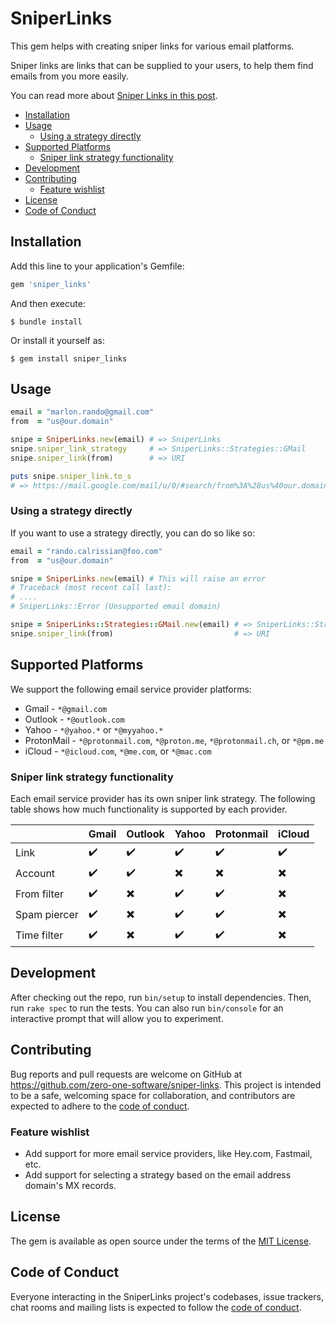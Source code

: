 # SniperLinks

This gem helps with creating sniper links for various email platforms.

Sniper links are links that can be supplied to your users, to help them find emails from you more easily.

You can read more about [Sniper Links in this post](https://growth.design/sniper-link).

* [Installation](#installation)
* [Usage](#usage)
  * [Using a strategy directly](#using-a-strategy-directly)
* [Supported Platforms](#supported-platforms)
  * [Sniper link strategy functionality](#sniper-link-strategy-functionality)
* [Development](#development)
* [Contributing](#contributing)
  * [Feature wishlist](#feature-wishlist)
* [License](#license)
* [Code of Conduct](#code-of-conduct)

## Installation

Add this line to your application's Gemfile:

```ruby
gem 'sniper_links'
```

And then execute:

    $ bundle install

Or install it yourself as:

    $ gem install sniper_links

## Usage

```ruby
email = "marlon.rando@gmail.com"
from  = "us@our.domain"

snipe = SniperLinks.new(email) # => SniperLinks
snipe.sniper_link_strategy     # => SniperLinks::Strategies::GMail
snipe.sniper_link(from)        # => URI

puts snipe.sniper_link.to_s
# => https://mail.google.com/mail/u/0/#search/from%3A%28us%40our.domain%29%2Bin%3Aanywhere%2Bnewer_than%3A1h
```

### Using a strategy directly

If you want to use a strategy directly, you can do so like so:

```ruby
email = "rando.calrissian@foo.com"
from  = "us@our.domain"

snipe = SniperLinks.new(email) # This will raise an error
# Traceback (most recent call last):
# ....
# SniperLinks::Error (Unsupported email domain)

snipe = SniperLinks::Strategies::GMail.new(email) # => SniperLinks::Strategies::GMail
snipe.sniper_link(from)                           # => URI
```

## Supported Platforms

We support the following email service provider platforms:

* Gmail - `*@gmail.com`
* Outlook - `*@outlook.com`
* Yahoo - `*@yahoo.*` or `*@myyahoo.*`
* ProtonMail - `*@protonmail.com`, `*@proton.me`, `*@protonmail.ch`, or `*@pm.me`
* iCloud - `*@icloud.com`, `*@me.com`, or `*@mac.com`

### Sniper link strategy functionality

Each email service provider has its own sniper link strategy. The following table shows how much functionality is supported by each provider.

|              | Gmail | Outlook | Yahoo | Protonmail | iCloud |
|--------------|-------|---------|-------|------------|--------|
| Link         |  ✔️   |  ✔️     |  ✔️  |     ✔️     |   ✔️   |
| Account      |  ✔️   |  ✔️     |  ✖️  |     ✖️️     |   ✖️   |
| From filter  |  ✔️   |  ✖️️️️     |  ✔️  |     ✔️     |   ✖️   |
| Spam piercer |  ✔️   |  ✖️️️️     |  ✔️  |     ✔️     |   ✖️   |
| Time filter  |  ✔️   |  ✖️️️️     |  ✔️  |     ✔️     |   ✖️   |

## Development

After checking out the repo, run `bin/setup` to install dependencies. Then, run `rake spec` to run the tests. You can also run `bin/console` for an interactive prompt that will allow you to experiment.

## Contributing

Bug reports and pull requests are welcome on GitHub at https://github.com/zero-one-software/sniper-links. This project is intended to be a safe, welcoming space for collaboration, and contributors are expected to adhere to the [code of conduct](https://github.com/zero-one-software/sniper-links/blob/master/CODE_OF_CONDUCT.md).

### Feature wishlist

* Add support for more email service providers, like Hey.com, Fastmail, etc.
* Add support for selecting a strategy based on the email address domain's MX records.

## License

The gem is available as open source under the terms of the [MIT License](https://opensource.org/licenses/MIT).

## Code of Conduct

Everyone interacting in the SniperLinks project's codebases, issue trackers, chat rooms and mailing lists is expected to follow the [code of conduct](https://github.com/zero-one-software/sniper-links/blob/master/CODE_OF_CONDUCT.md).
